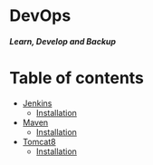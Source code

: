 # DevOps
#### _Learn, Develop and Backup_
Table of contents
=================
<!--ts-->
   * [Jenkins](https://github.com/maheshkn400/DevOps/tree/master/Jenkins)
     * [Installation](https://github.com/maheshkn400/DevOps/blob/master/Jenkins/Jenkins_installation.md)
   * [Maven](https://github.com/maheshkn400/DevOps/tree/master/Maven)
     * [Installation](https://github.com/maheshkn400/DevOps/blob/master/Maven/Maven_installation.md)
   * [Tomcat8](https://github.com/maheshkn400/DevOps/tree/master/Tomcat8)
     * [Installation](https://github.com/maheshkn400/DevOps/blob/master/Tomcat8/tomcat8_installation.md)
<!--te-->
